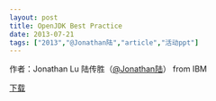 ```yaml
---
layout: post
title: OpenJDK Best Practice
date: 2013-07-21
tags: ["2013","@Jonathan陆","article","活动ppt"]
---
```


作者：Jonathan Lu 陆传胜（[@Jonathan陆](http://weibo.com/u/2280810557)） from IBM

[下载](http://greenteajug.github.io/images/IBM_陆传胜_OpenJDK-Intro.pdf)